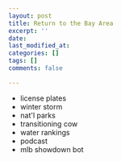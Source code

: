 ```yaml
---
layout: post
title: Return to the Bay Area
excerpt: ''
date: 
last_modified_at: 
categories: []
tags: []
comments: false

---
```

* license plates
* winter storm
* nat'l parks
* transitioning cow
* water rankings
* podcast
* mlb showdown bot